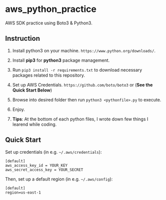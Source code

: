# aws_python_practice

AWS SDK practice using Boto3 & Python3.

## Instruction

1. Install python3 on your machine. `https://www.python.org/downloads/`.

2. Install **pip3** for **python3** package management.

3. Run `pip3 install -r requirements.txt` to download necessary packages related to this repository.

4. Set up AWS Credentials. `https://github.com/boto/boto3` or (**See the Quick Start Below**)

5. Browse into desired folder then run `python3 <pythonfile>.py` to execute.

6. Enjoy.

7. **Tips**: At the bottom of each python files, I wrote down few things I learend while coding.

## Quick Start

Set up credentials (in e.g. ``~/.aws/credentials``):


```
[default]
aws_access_key_id = YOUR_KEY
aws_secret_access_key = YOUR_SECRET
```

Then, set up a default region (in e.g. ``~/.aws/config``):

```
[default]
region=us-east-1
```
